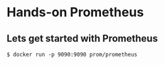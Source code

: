 # Hands-on Prometheus

## Lets get started with Prometheus

```
$ docker run -p 9090:9090 prom/prometheus
```
